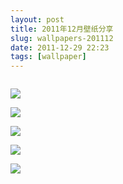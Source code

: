 ```yaml
---
layout: post
title: 2011年12月壁纸分享
slug: wallpapers-201112
date: 2011-12-29 22:23
tags: [wallpaper]
---
```


<a href="http://nature.desktopnexus.com/wallpaper/908624/"><img src="http://static.desktopnexus.com/thumbnails/908624-bigthumbnail.jpg" border="0" alt="" /></a>

<a href="http://animals.desktopnexus.com/wallpaper/918072/"><img src="http://static.desktopnexus.com/thumbnails/918072-bigthumbnail.jpg" border="0"></a>

<a href="http://animals.desktopnexus.com/wallpaper/918062/"><img src="http://static.desktopnexus.com/thumbnails/918062-bigthumbnail.jpg" border="0"></a>

<a href="http://animals.desktopnexus.com/wallpaper/918068/"><img src="http://static.desktopnexus.com/thumbnails/918068-bigthumbnail.jpg" border="0"></a>

<a href="http://nature.desktopnexus.com/wallpaper/918222/"><img src="http://static.desktopnexus.com/thumbnails/918222-bigthumbnail.jpg" border="0"></a>

<a href="http://architecture.desktopnexus.com/wallpaper/915589/"><img src="http://static.desktopnexus.com/thumbnails/915589-bigthumbnail.jpg" border="0"></a>

<a href="http://people.desktopnexus.com/wallpaper/911143/"><img src="http://static.desktopnexus.com/thumbnails/911143-bigthumbnail.jpg" border="0" alt="" /></a>

<a href="http://abstract.desktopnexus.com/wallpaper/910978/"><img src="http://static.desktopnexus.com/thumbnails/910978-bigthumbnail.jpg" border="0" alt="" /></a>

<a href="http://abstract.desktopnexus.com/wallpaper/910123/"><img src="http://static.desktopnexus.com/thumbnails/910123-bigthumbnail.jpg" border="0" alt="" /></a>

<a href="http://nature.desktopnexus.com/wallpaper/908910/"><img src="http://static.desktopnexus.com/thumbnails/908910-bigthumbnail.jpg" border="0" alt="" /></a>

<a href="http://abstract.desktopnexus.com/wallpaper/909111/"><img src="http://static.desktopnexus.com/thumbnails/909111-bigthumbnail.jpg" border="0" alt="" /></a>

<a href="http://animals.desktopnexus.com/wallpaper/908929/"><img src="http://static.desktopnexus.com/thumbnails/908929-bigthumbnail.jpg" border="0" alt="" /></a>

<a href="http://anime.desktopnexus.com/wallpaper/904125/"><img src="http://static.desktopnexus.com/thumbnails/904125-bigthumbnail.jpg" border="0" alt="" /></a>

<a href="http://people.desktopnexus.com/wallpaper/909924/"><img src="http://static.desktopnexus.com/thumbnails/909924-bigthumbnail.jpg" border="0" alt="" /></a>

<a href="http://abstract.desktopnexus.com/wallpaper/911430/"><img src="http://static.desktopnexus.com/thumbnails/911430-bigthumbnail.jpg" border="0" alt="" /></a>

<a href="http://nature.desktopnexus.com/wallpaper/912624/"><img src="http://static.desktopnexus.com/thumbnails/912624-bigthumbnail.jpg" border="0" alt="" /></a>
